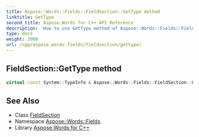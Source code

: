 ```yaml
---
title: Aspose::Words::Fields::FieldSection::GetType method
linktitle: GetType
second_title: Aspose.Words for C++ API Reference
description: 'How to use GetType method of Aspose::Words::Fields::FieldSection class in C++.'
type: docs
weight: 2000
url: /cpp/aspose.words.fields/fieldsection/gettype/
---
```

## FieldSection::GetType method




```cpp
virtual const System::TypeInfo & Aspose::Words::Fields::FieldSection::GetType() const override
```

## See Also

* Class [FieldSection](../)
* Namespace [Aspose::Words::Fields](../../)
* Library [Aspose.Words for C++](../../../)

